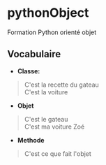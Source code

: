 # pythonObject
Formation Python orienté objet
## Vocabulaire
* **Classe:**
> C'est la recette du gateau    
  C'est la voiture  
* **Objet**
> C'est le gateau  
  C'est ma voiture Zoé
* **Methode**
> C'est ce que fait l'objet 

